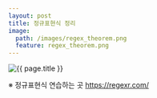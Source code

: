 ```yaml
---
layout: post
title: 정규표현식 정리
image:
  path: /images/regex_theorem.png
  feature: regex_theorem.png
---
```


<img src="{{ site.url }}/images/{{ page.image.feature }}" alt="{{ page.title }}">

※ 정규표현식 연습하는 곳
<a href="https://regexr.com/">https://regexr.com/</a>
